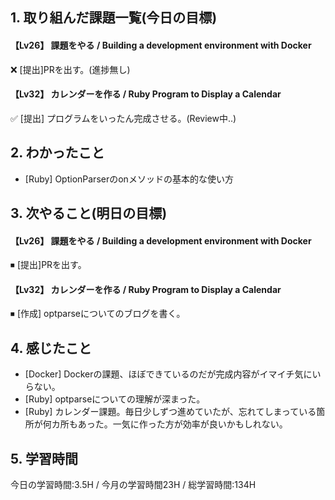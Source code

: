 ## 1. 取り組んだ課題一覧(今日の目標)  
#### 【Lv26】 課題をやる / Building a development environment with Docker  
❌ [提出]PRを出す。(進捗無し)

#### 【Lv32】 カレンダーを作る / Ruby Program to Display a Calendar
✅ [提出] プログラムをいったん完成させる。(Review中..)

## 2. わかったこと  
- [Ruby] OptionParserのonメソッドの基本的な使い方

## 3. 次やること(明日の目標)  
#### 【Lv26】 課題をやる / Building a development environment with Docker  
⏹ [提出]PRを出す。

#### 【Lv32】 カレンダーを作る / Ruby Program to Display a Calendar
⏹ [作成] optparseについてのブログを書く。

## 4. 感じたこと
- [Docker] Dockerの課題、ほぼできているのだが完成内容がイマイチ気にいらない。
- [Ruby] optparseについての理解が深まった。
- [Ruby] カレンダー課題。毎日少しずつ進めていたが、忘れてしまっている箇所が何カ所もあった。一気に作った方が効率が良いかもしれない。

## 5. 学習時間
今日の学習時間:3.5H / 今月の学習時間23H / 総学習時間:134H
